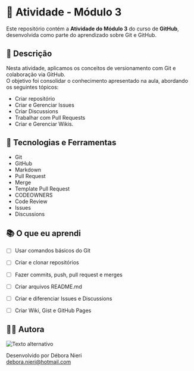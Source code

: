 # 📘 Atividade - Módulo 3  

Este repositório contém a **Atividade do Módulo 3** do curso de **GitHub**, desenvolvida como parte do aprendizado sobre Git e GitHub.  

## 📝 Descrição

Nesta atividade, aplicamos os conceitos de versionamento com Git e colaboração via GitHub.  
O objetivo foi consolidar o conhecimento apresentado na aula, abordando os seguintes tópicos:

+ Criar repositório
+ Criar e Gerenciar Issues
+ Criar Discussions
+ Trabalhar com Pull Requests
+ Criar e Gerenciar Wikis.  

  

## 🔧 Tecnologias e Ferramentas

- Git
- GitHub
- Markdown
- Pull Request
- Merge
- Template Pull Request
- CODEOWNERS
- Code Review
- Issues
- Discussions
  

## 📚 O que eu aprendi

 - [ ] Usar comandos básicos do Git
 - [ ] Criar e clonar repositórios
 - [ ] Fazer commits, push, pull request e merges
 - [ ] Criar arquivos README.md
 - [ ] Criar e diferenciar Issues e Discussions
 - [ ] Criar Wiki, Gist e GitHub Pages



## 🙋‍♀️ Autora
![Texto alternativo](https://videos.openai.com/vg-assets/assets%2Ftask_01jsmwnbqcedssy4c352cc7hwp%2Fimg_0.webp?st=2025-04-24T22%3A51%3A24Z&se=2025-04-30T23%3A51%3A24Z&sks=b&skt=2025-04-24T22%3A51%3A24Z&ske=2025-04-30T23%3A51%3A24Z&sktid=a48cca56-e6da-484e-a814-9c849652bcb3&skoid=aa5ddad1-c91a-4f0a-9aca-e20682cc8969&skv=2019-02-02&sv=2018-11-09&sr=b&sp=r&spr=https%2Chttp&sig=iPicn6IZp1ZC9AJs8MCg3KoIVnEVGOSC9N73uRrsIZY%3D&az=oaivgprodscus)

Desenvolvido por Débora Nieri  
debora.nieri@hotmail.com
